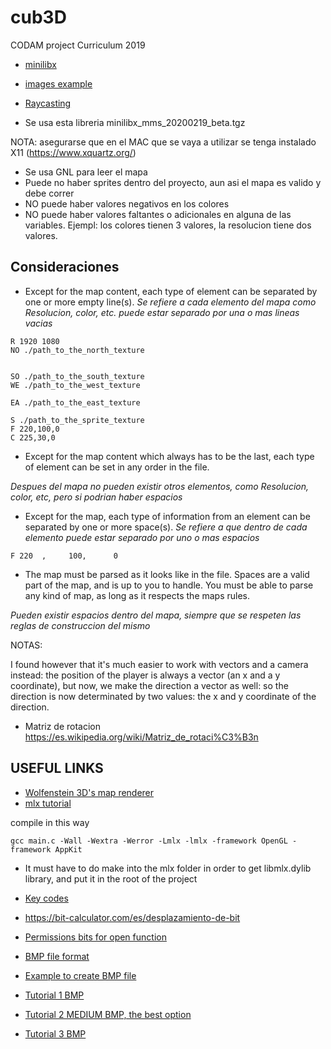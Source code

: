 # cub3D
CODAM project Curriculum 2019

- [minilibx](https://github.com/ttshivhula/minilibx)
- [images example](https://github.com/keuhdall/images_example)
- [Raycasting](https://lodev.org/cgtutor/raycasting.html)

- Se usa esta libreria  minilibx_mms_20200219_beta.tgz 

NOTA: asegurarse que en el MAC que se vaya a utilizar se tenga instalado X11 (https://www.xquartz.org/)
- Se usa GNL para leer el mapa
- Puede no haber sprites dentro del proyecto, aun asi el mapa es valido y debe correr
- NO puede haber valores negativos en los colores
- NO puede haber valores faltantes o adicionales en alguna de las variables. Ejempl: los colores tienen 3 valores, la resolucion tiene dos valores.

##  Consideraciones

- Except for the map content, each type of element can be separated by one or
more empty line(s).
_Se refiere a cada elemento del mapa como Resolucion, color, etc. puede estar separado por una o mas lineas vacias_

```
R 1920 1080
NO ./path_to_the_north_texture


SO ./path_to_the_south_texture
WE ./path_to_the_west_texture

EA ./path_to_the_east_texture

S ./path_to_the_sprite_texture
F 220,100,0
C 225,30,0
```

- Except for the map content which always has to be the last, each type of
element can be set in any order in the file.

_Despues del mapa no pueden existir otros elementos, como Resolucion, color, etc, pero si podrian haber espacios_


- Except for the map, each type of information from an element can be separated
by one or more space(s).
_Se refiere a que dentro de cada elemento puede estar separado por uno o mas espacios_

```
F 220  ,     100,      0   
```

- The map must be parsed as it looks like in the file. Spaces are a valid part of
the map, and is up to you to handle. You must be able to parse any kind of
map, as long as it respects the maps rules.

_Pueden existir espacios dentro del mapa, siempre que se respeten las reglas de construccion del mismo_


NOTAS:

I found however that it's much easier to work with vectors and a camera instead: the position of the player is always a vector (an x and a y coordinate), but now, we make the direction a vector as well: so the direction is now determinated by two values: the x and y coordinate of the direction. 



- Matriz de rotacion
https://es.wikipedia.org/wiki/Matriz_de_rotaci%C3%B3n


## USEFUL LINKS

- [Wolfenstein 3D's map renderer](https://www.youtube.com/watch?v=eOCQfxRQ2pY)
- [mlx tutorial](https://harm-smits.github.io/42docs/libs/minilibx.html)

compile in this way


```
gcc main.c -Wall -Wextra -Werror -Lmlx -lmlx -framework OpenGL -framework AppKit

```
- It must have to do make into the mlx folder in order to get libmlx.dylib library, and put it in the root of the project

- [Key codes](https://eastmanreference.com/complete-list-of-applescript-key-codes)
- https://bit-calculator.com/es/desplazamiento-de-bit
- [Permissions bits for open function](https://www.gnu.org/software/libc/manual/html_node/Permission-Bits.html)
- [BMP file format](https://en.wikipedia.org/wiki/BMP_file_format)
- [Example to create BMP file](https://stackoverflow.com/questions/11004868/creating-a-bmp-file-bitmap-in-c)
- [Tutorial 1 BMP](https://engineering.purdue.edu/ece264/17au/hw/HW15)
- [Tutorial 2 MEDIUM BMP, the best option](https://medium.com/sysf/bits-to-bitmaps-a-simple-walkthrough-of-bmp-image-format-765dc6857393)
- [Tutorial 3 BMP](https://web.archive.org/web/20080912171714/http://www.fortunecity.com/skyscraper/windows/364/bmpffrmt.html)
